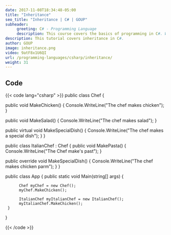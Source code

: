 ```yaml
---
date: 2017-11-08T18:34:48-05:00
title: "Inheritance"
seo_title: "Inheritance | C# | GOUP"
subheader:
     greeting: C# - Programming Language
     description: This course covers the basics of programming in C#. Work your way through the videos/articles and I'll teach you everything you need to know to start your programming journey!
description: This tutorial covers inheritance in C#.
author: GOUP
image: inheritance.png
video: 9atF8x1U6QI
url: /programming-languages/csharp/inheritance/
weight: 31
---
```

## Code

{{< code lang="csharp" >}}
public class Chef
{

   public void MakeChicken()
   {
       Console.WriteLine("The chef makes chicken");
   }

   public void MakeSalad()
   {
       Console.WriteLine("The chef makes salad");
   }

   public virtual void MakeSpecialDish()
   {
       Console.WriteLine("The chef makes a special dish");
   }
}

public class ItalianChef : Chef
{
   public void MakePasta()
   {
       Console.WriteLine("The Chef make's past");
   }

   public override void MakeSpecialDish()
   {
       Console.WriteLine("The chef makes chicken parm");
   }
}

public class App
{
     public static void Main(string[] args)
     {

          Chef myChef = new Chef();
          myChef.MakeChicken();

          ItalianChef myItalianChef = new ItalianChef();
          myItalianChef.MakeChicken();
     }
}

{{< /code >}}
